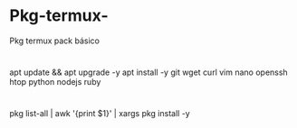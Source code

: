 # Pkg-termux-
Pkg termux pack básico 
#
apt update && apt upgrade -y
apt install -y git wget curl vim nano openssh htop python nodejs ruby
#
pkg list-all | awk '{print $1}' | xargs pkg install -y

